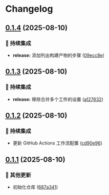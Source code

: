 # Changelog

## [0.1.4](https://github.com/wuliya336/pic-image-api/compare/v0.1.3...v0.1.4) (2025-08-10)


### 🎡 持续集成

* **release:** 添加列出构建产物的步骤 ([09ecc8e](https://github.com/wuliya336/pic-image-api/commit/09ecc8ed3a28d1d30ebcfcd798b1954db02ac838))

## [0.1.3](https://github.com/wuliya336/pic-image-api/compare/v0.1.2...v0.1.3) (2025-08-10)


### 🎡 持续集成

* **release:** 移除合并多个工件的设置 ([a127632](https://github.com/wuliya336/pic-image-api/commit/a127632e9243a1a4d130d17cfe5adc0ee1ab8d41))

## [0.1.2](https://github.com/wuliya336/pic-image-api/compare/v0.1.1...v0.1.2) (2025-08-10)


### 🎡 持续集成

* 更新 GitHub Actions 工作流配置 ([cd90e96](https://github.com/wuliya336/pic-image-api/commit/cd90e96c9c008aa9049eb127a4d350873640210d))

## [0.1.1](https://github.com/wuliya336/pic-image-api/compare/v0.1.0...v0.1.1) (2025-08-10)


### 🔧 其他更新

* 初始化仓库 ([687a341](https://github.com/wuliya336/pic-image-api/commit/687a341a387cee2b0f24854c4aca95422d6797c9))
